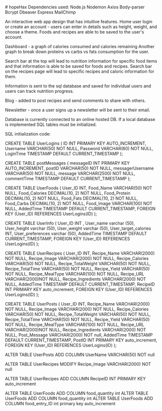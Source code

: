 #   h o p e H a x 
Dependencies used:
Node.js
Nodemon 
Axios 
Body-parser 
Bcrypt
Dbeaver 
Express
MailChimp

An interactive web app design that has intuitive features. 
Home user login or create an account - users can enter in details such as height, weight, and choose a theme. 
Foods and recipes are able to be saved to the user's account.

Dashboard - a graph of calories consumed and calories remaining 
Another graph to break down proteins vs carbs vs fats consumption for the user.

Search bar at the top will lead to nutrition information for specific food items and that information is able to be saved for foods and recipes. 
Search bar on the recipes page will lead to specific recipes and caloric information for them. 

Information is sent to the sql database and saved for individual users and users can track nutrition progress. 

Blog - added to post recipes and send comments to share with others. 

Newsletter - once a user signs up a newsletter will be sent to their email.


Database is currently connected to an online hosted DB. If a local database is implemented SQL tables must be initialized.

SQL initialization code:

CREATE TABLE UserLogins (
  ID INT PRIMARY KEY AUTO_INCREMENT,
  Username VARCHAR(50) NOT NULL,
Password VARCHAR(60) NOT NULL,
  LoginTime TIMESTAMP DEFAULT CURRENT_TIMESTAMP
);


CREATE TABLE postMessages (
  messageID INT PRIMARY KEY AUTO_INCREMENT,
  postID VARCHAR(50) NOT NULL,
  messagerUsername VARCHAR(50) NOT NULL,
  message VARCHAR(2500) NOT NULL,
  commentTime TIMESTAMP DEFAULT CURRENT_TIMESTAMP
);

CREATE TABLE UserFoods (
  User_ID INT,
  Food_Name VARCHAR(50) NOT NULL,
  Food_Calories DECIMAL(10, 2) NOT NULL,
  Food_Protein DECIMAL(10, 2) NOT NULL,
  Food_Fats DECIMAL(10, 2) NOT NULL,
  Food_Carbs DECIMAL(10, 2) NOT NULL,
  Food_Image VARCHAR(100) NOT NULL,
  AddedTime TIMESTAMP DEFAULT CURRENT_TIMESTAMP,
  FOREIGN KEY (User_ID) REFERENCES UserLogins(ID)
);

CREATE TABLE UserInfo (
  User_ID INT ,
  User_name varchar (50),
  User_height varchar (50),
  User_weight varchar (50),
  User_target_calories INT,
  User_preferences varchar (50),
  AddedTime TIMESTAMP DEFAULT CURRENT_TIMESTAMP,
  FOREIGN KEY (User_ID) REFERENCES UserLogins(ID)
);



CREATE TABLE UserRecipes (
  User_ID INT,
  Recipe_Name VARCHAR(2000) NOT NULL,
  Recipe_Image VARCHAR(2000) NOT NULL,
  Recipe_Calories VARCHAR(50) NOT NULL,
  Recipe_TotalWeight VARCHAR(50) NOT NULL,
  Recipe_TotalTime VARCHAR(50) NOT NULL,
  Recipe_Yield VARCHAR(50) NOT NULL,
  Recipe_MealType VARCHAR(100) NOT NULL,
  Recipe_URL VARCHAR(2000)NOT NULL,
  Recipe_Ingredients VARCHAR(2000) NOT NULL,
  AddedTime TIMESTAMP DEFAULT CURRENT_TIMESTAMP,
  RecipeID INT PRIMARY KEY auto_increment,
  FOREIGN KEY (User_ID) REFERENCES UserLogins(ID)
);

CREATE TABLE UserPosts (
  User_ID INT,
  Recipe_Name VARCHAR(2000) NOT NULL,
  Recipe_Image VARCHAR(2000) NOT NULL,
  Recipe_Calories VARCHAR(50) NOT NULL,
  Recipe_TotalWeight VARCHAR(50) NOT NULL,
  Recipe_TotalTime VARCHAR(50) NOT NULL,
  Recipe_Yield VARCHAR(50) NOT NULL,
  Recipe_MealType VARCHAR(100) NOT NULL,
  Recipe_URL VARCHAR(2000)NOT NULL,
  Recipe_Ingredients VARCHAR(2000) NOT NULL,
  Post_Message VARCHAR(2000) NOT null,
  AddedTime TIMESTAMP DEFAULT CURRENT_TIMESTAMP,
  PostID INT PRIMARY KEY auto_increment,
  FOREIGN KEY (User_ID) REFERENCES UserLogins(ID)
);




ALTER TABLE UserPosts ADD COLUMN UserName VARCHAR(50) NOT null

ALTER TABLE UserRecipes MODIFY Recipe_Image VARCHAR(2000) NOT null

ALTER TABLE UserRecipes ADD COLUMN RecipeID INT PRIMARY KEY auto_increment

ALTER TABLE UserFoods ADD COLUMN food_quantity int 
ALTER TABLE UserFoods ADD COLUMN food_quantity int 
ALTER TABLE UserFoods ADD COLUMN food_entry_ID int primary key auto_increment





 

 
 
